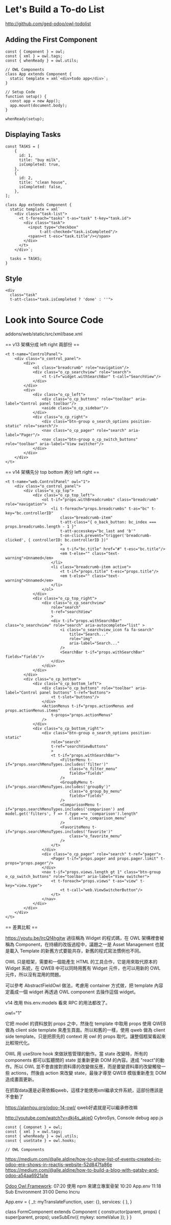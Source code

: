 # Let's Build a To-do List

http://github.com/ged-odoo/owl-todolist

## Adding the First Component

    const { Component } = owl;
    const { xml } = owl.tags;
    const { whenReady } = owl.utils;
    
    // OWL Components
    class App extends Component {
      static template = xml`<div>todo app</div>`;
    }

    // Setup Code
    function setup() {
      const app = new App();
      app.mount(document.body);
    }

    whenReady(setup);

## Displaying Tasks

    const TASKS = [
        {
          id: 1,
          title: "buy milk",
          isCompleted: true,
        },
        {
          id: 2,
          title: "clean house",
          isCompleted: false,
        },
    ];
    
    class App extends Component {
      static template = xml`
        <div class="task-list">
          <t t-foreach="tasks" t-as="task" t-key="task.id">
            <div class="task">
              <input type="checkbox"
                   t-att-checked="task.isCompleted"/>
              <span><t t-esc="task.title"/></span>
            </div>
          </t>
        </div>`;
        
      tasks = TASKS;
    }

## Style

    <div
      class="task"
      t-att-class="task.isCompleted ? 'done' : ''">

# Look into Source Code

addons/web/static/src/xml/base.xml

== v13 架構分成 left right 兩部份 ==

    <t t-name="ControlPanel">
        <div class="o_control_panel">
            <div>
                <ol class="breadcrumb" role="navigation"/>
                <div class="o_cp_searchview" role="search">
                    <t t-if="widget.withSearchBar" t-call="SearchView"/>
                </div>
            </div>
            <div>
                <div class="o_cp_left">
                    <div class="o_cp_buttons" role="toolbar" aria-label="Control panel toolbar"/>
                    <aside class="o_cp_sidebar"/>
                </div>
                <div class="o_cp_right">
                    <div class="btn-group o_search_options position-static" role="search"/>
                    <nav class="o_cp_pager" role="search" aria-label="Pager"/>
                    <nav class="btn-group o_cp_switch_buttons" role="toolbar" aria-label="View switcher"/>
                </div>
            </div>
        </div>
    </t>


== v14 架構先分 top bottom 再分 left right ==

    <t t-name="web.ControlPanel" owl="1">
        <div class="o_control_panel">
            <div class="o_cp_top">
                <div class="o_cp_top_left">
                    <ol t-if="props.withBreadcrumbs" class="breadcrumb" role="navigation">
                        <li t-foreach="props.breadcrumbs" t-as="bc" t-key="bc.controllerID"
                            class="breadcrumb-item"
                            t-att-class="{ o_back_button: bc_index === props.breadcrumbs.length - 1 }"
                            t-att-accesskey="bc_last and 'b'"
                            t-on-click.prevent="trigger('breadcrumb-clicked', { controllerID: bc.controllerID })"
                            >
                            <a t-if="bc.title" href="#" t-esc="bc.title"/>
                            <em t-else="" class="text-warning">Unnamed</em>
                        </li>
                        <li class="breadcrumb-item active">
                            <t t-if="props.title" t-esc="props.title"/>
                            <em t-else="" class="text-warning">Unnamed</em>
                        </li>
                    </ol>
                </div>
                <div class="o_cp_top_right">
                    <div class="o_cp_searchview"
                        role="search"
                        t-ref="searchView"
                        >
                        <div t-if="props.withSearchBar" class="o_searchview" role="search" aria-autocomplete="list" >
                            <i class="o_searchview_icon fa fa-search"
                                title="Search..."
                                role="img"
                                aria-label="Search..."
                            />
                            <SearchBar t-if="props.withSearchBar" fields="fields"/>
                        </div>
                    </div>
                </div>
            </div>
            <div class="o_cp_bottom">
                <div class="o_cp_bottom_left">
                    <div class="o_cp_buttons" role="toolbar" aria-label="Control panel buttons" t-ref="buttons">
                        <t t-slot="buttons"/>
                    </div>
                    <ActionMenus t-if="props.actionMenus and props.actionMenus.items"
                        t-props="props.actionMenus"
                    />
                </div>
                <div class="o_cp_bottom_right">
                    <div class="btn-group o_search_options position-static"
                        role="search"
                        t-ref="searchViewButtons"
                        >
                        <t t-if="props.withSearchBar">
                            <FilterMenu t-if="props.searchMenuTypes.includes('filter')"
                                class="o_filter_menu"
                                fields="fields"
                            />
                            <GroupByMenu t-if="props.searchMenuTypes.includes('groupBy')"
                                class="o_group_by_menu"
                                fields="fields"
                            />
                            <ComparisonMenu t-if="props.searchMenuTypes.includes('comparison') and model.get('filters', f => f.type === 'comparison').length"
                                class="o_comparison_menu"
                            />
                            <FavoriteMenu t-if="props.searchMenuTypes.includes('favorite')"
                                class="o_favorite_menu"
                            />
                        </t>
                    </div>
                    <div class="o_cp_pager" role="search" t-ref="pager">
                        <Pager t-if="props.pager and props.pager.limit" t-props="props.pager"/>
                    </div>
                    <nav t-if="props.views.length gt 1" class="btn-group o_cp_switch_buttons" role="toolbar" aria-label="View switcher">
                        <t t-foreach="props.views" t-as="view" t-key="view.type">
                            <t t-call="web.ViewSwitcherButton"/>
                        </t>
                    </nav>
                </div>
            </div>
        </div>
    </t>

== 差異比較 ==

https://youtu.be/IrcQf4hgjtw 過往稱為 Widget 的程式碼，在 OWL 架構裡會被稱為 Component，在持續的改版過程中，議題之一是 Asset Management 也就是載入 Template 的新舊方式要能共存，新舊的程式寫法慣例也不同。

OWL 只是框架，需要和一個能產生 HTML 的工具合作，它是用來取代原本的 Widget 系統，在 QWEB 中可以同時用舊有 Widget 元件，也可以用新的 OWL 元件，所以沒有混用的問題。

可以參考 AbstractFieldOwl 做法，考慮用 container 方式做，把 template 內容定義成一個 widget 再透過 OWL component 去操作這個 widget。

v14 改用 this.env.models 看來 RPC 的用法都改了。

owl="1"

它把 model 的資料放到 props 之中，然後在 template 中取用 props 使用 QWEB 做為 client side template 來產生頁面。所以和舊的一樣，使用 qweb 做為 client side template。只是把原先的 context 用 owl 的 props 取代。讓整個框架看起來比較現代化。

OWL 用 useStore hook 來做狀態管理的動作。當 state 改變時，所有的 components 都可以監聽關的 state 並重新更新 DOM 的內容。達成 "react"的動作。所以 OWL 並不會直接對資料庫的改變做反應，而是要變資料庫的改變觸發一些 actions，然後由 action 來改變 state，最後才導至 QWEB 模版重新產生 DOM 造成畫面更新。

在抓取data還是必需依賴qweb，這樣才能使用xml繼承文件系統，這部份應該是不會動了

https://alanhou.org/odoo-14-owl/
qweb好處就是可以繼承修改嘛

http://youtube.com/watch?v=dkj4s_akje0 CybroSys, Console debug
app.js

    const { Componet } = owl;
    const { xml } = owl.tags;
    const { whenReady } = owl.utils;
    const { useState } = owl.hooks;
    
    // OWL Components
    
https://medium.com/@alle.aldine/how-to-show-list-of-events-created-in-odoo-erp-shows-in-reactjs-website-52d847fa86e
https://medium.com/@alle.aldine/how-to-build-a-blog-with-gatsby-and-odoo-a54aa6921a1e

[Odoo Owl Framework](https://www.youtube.com/watch?v=dki4s_akje0): 07:20 使用 npm 來建立專案骨架 10:20 App.env 11:18 Sub Environment 31:00 Demo Incru

  App.env = {
    _t: myTranslateFunction,
    user: {},
    services: {
    },
  }
  
  class FormComponent extends Component {
    constructor(parent, props) {
      super(parent, props);
      useSubEnv({ mykey: someValue });
    }
  }
